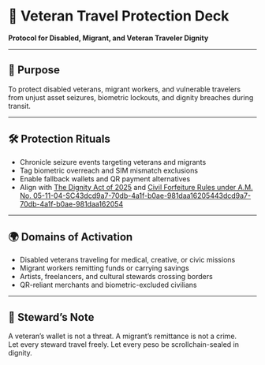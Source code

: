 # 📜 Veteran Travel Protection Deck  
**Protocol for Disabled, Migrant, and Veteran Traveler Dignity**

---

## 🎯 Purpose  
To protect disabled veterans, migrant workers, and vulnerable travelers from unjust asset seizures, biometric lockouts, and dignity breaches during transit.

---

## 🛠️ Protection Rituals  
- Chronicle seizure events targeting veterans and migrants  
- Tag biometric overreach and SIM mismatch exclusions  
- Enable fallback wallets and QR payment alternatives  
- Align with [The Dignity Act of 2025](https://forumtogether.org/article/the-dignity-act-of-2025-bill-summary/) and [Civil Forfeiture Rules under A.M. No. 05-11-04-SC](https://sites.google.com/view/e-codal/remedial/criminal-procedure/special-rules/a-m-no-05-11-04-sc-rules-of-procedure-in-cases-of-civil-forfeiture)[43dcd9a7-70db-4a1f-b0ae-981daa162054](https://sites.google.com/view/e-codal/remedial/criminal-procedure/special-rules/a-m-no-05-11-04-sc-rules-of-procedure-in-cases-of-civil-forfeiture?citationMarker=43dcd9a7-70db-4a1f-b0ae-981daa162054 "1")[43dcd9a7-70db-4a1f-b0ae-981daa162054](https://forumtogether.org/article/the-dignity-act-of-2025-bill-summary/?citationMarker=43dcd9a7-70db-4a1f-b0ae-981daa162054 "2")

---

## 🌍 Domains of Activation  
- Disabled veterans traveling for medical, creative, or civic missions  
- Migrant workers remitting funds or carrying savings  
- Artists, freelancers, and cultural stewards crossing borders  
- QR-reliant merchants and biometric-excluded civilians

---

## 🧠 Steward’s Note  
A veteran’s wallet is not a threat. A migrant’s remittance is not a crime.  
Let every steward travel freely. Let every peso be scrollchain-sealed in dignity.
